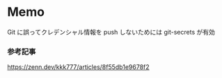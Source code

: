 # Memo

Git に誤ってクレデンシャル情報を push しないためには git-secrets が有効

### 参考記事

https://zenn.dev/kkk777/articles/8f55db1e9678f2
